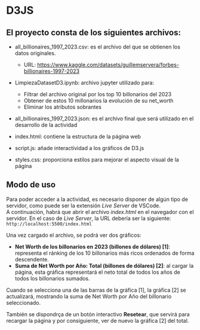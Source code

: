 # D3JS

## El proyecto consta de los siguientes archivos:  
- all_billionaires_1997_2023.csv: es el archivo del que se obtienen los datos originales.
    + URL: https://www.kaggle.com/datasets/guillemservera/forbes-billionaires-1997-2023
- LimpiezaDatasetD3.ipynb: archivo jupyter utilizado para:
    + Filtrar del archivo original por los top 10 billonarios del 2023
    + Obtener de estos 10 millonarios la evolución de su net_worth
    + Eliminar los atributos sobrantes   
- all_billionaires_1997_2023.json: es el archivo final que será utilizado en el desarrollo de la actividad

- index.html: contiene la estructura de la página web 
- script.js: añade interactividad a los gráficos de D3.js
- styles.css: proporciona estilos para mejorar el aspecto visual de la página

## Modo de uso
Para poder acceder a la actividad, es necesario disponer de algún tipo de servidor, como puede ser la extensión *Live Server* de VSCode.  
A continuación, habrá que abrir el archivo *index.html* en el navegador con el servidor. En el caso de *Live Server*, la URL debería ser la siguiente:
`http://localhost:5500/index.html`

Una vez cargado el archivo, se podrá ver dos gráficos:
- **Net Worth de los billonarios en 2023 (billones de dólares) [1]**: representa el ránking de los 10 billonarios más ricos ordenados de forma descendente.
- **Suma de Net Worth por Año: Total (billones de dólares) [2]**: al cargar la página, esta gráfica representará el neto total de todos los años de todos los billonarios sumados.

Cuando se selecciona una de las barras de la gráfica [1], la gráfica [2] se actualizará, mostrando la suma de Net Worth por Año del billonario seleccionado.

También se dispondrça de un botón interactivo **Resetear**, que servirá para recargar la página y por consiguiente, ver de nuevo la gráfica [2] del total.